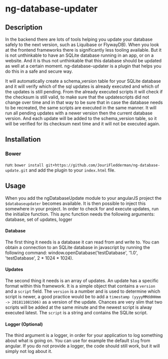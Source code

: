 # ng-database-updater

## Description
In the backend there are lots of tools helping you update your database safely to the next version, such as Liquibase
or FlywayDB). When you look at the frontend frameworks there is significantly less tooling available. But it is not 
unthinkable to have an SQLite database running in an app, or on a website. And it is thus not unthinkable that this 
database should be updated as well at a certain moment. ng-database-updater is a plugin that helps you do this in a 
safe and secure way.

It will automatically create a schema_version table for your SQLite database and it will verify which of the sql updates
is already executed and which of the updates is still pending. From the already executed scripts it will check if the 
checksum is still valid, to make sure that the updatescripts did not change over time and in that way to be sure that 
in case the database needs to be recreated, the same scripts are executed in the same manner. It will run all pending updates
with a newer version then the current database version. And each update will be added to the schema_version table, so it will 
be verified for its checksum next time and it will not be executed again. 

## Installation

### Bower
run: `bower install git+https://github.com/JouriFledderman/ng-database-update.git` and add the plugin to your `index.html` file. 

## Usage
When you add the ngDatabaseUpdate module to your angularJS project the `$databaseupdater` becomes available. It is then possible to inject this somewhere in your project. In order to check for and execute updates, run the initialize function. This aync function needs the following arguments: database, set of updates, logger

#### Database
The first thing it needs is a database it can read from and write to. You can obtain a connection to an SQLite database in javascript by running the following command: window.openDatabase('testDatabase', '1.0', 'testDatabase', 2 * 1024 * 1024).

#### Updates
The second thing it needs is an array of updates. An update has a specific format within this framework. It is a simple object that contains a `version` and a `script` field. The `version` is a number and is used to determine which script is newer, a good practice would be to add a `timestamp (yyyyMMddHHmm -> 201811081506)` as a version of the update. Chances are very slim that two scripts will be added at the same minute and the newest script is alway executed latest. The `script` is a string and contains the SQLite script. 

#### Logger (Optional)
The third argument is a logger, in order for your application to log something about what is going on. You can use for example the default `$log` from angular. If you do not provide a logger, the code should still work, but it will simply not log about it.
